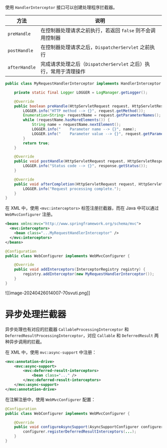 使用 `HandlerInterceptor` 接口可以创建处理程序拦截器。

|方法|说明|
| ------| ------------------------------------------------------|
|`preHandle`|在控制器处理请求之前执行，若返回 `false` 则不会调用控制器|
|`postHandle`|在控制器处理请求之后，`DispatcherServlet` 之前执行|
|`afterHandle`|完成请求处理之后（`DispatcherServlet` 之后）执行，常用于清理操作|

```java
public class MyRequestHandlerInterceptor implements HandlerInterceptor {

    private static final Logger LOGGER = LogManager.getLogger();

    @Override
    public boolean preHandle(HttpServletRequest request, HttpServletResponse response, Object handler) {
        LOGGER.info("HTTP method --> {}", request.getMethod());
        Enumeration<String> requestName = request.getParameterNames();
        while (requestName.hasMoreElements()) {
            String name = requestName.nextElement();
            LOGGER.info("    Parameter name --> {}", name);
            LOGGER.info("    Parameter value --> {}", request.getParameter(name));
        }
        return true;
    }

    @Override
    public void postHandle(HttpServletRequest request, HttpServletResponse response, Object handler, ModelAndView modelAndView) {
        LOGGER.info("Status code --> {}", response.getStatus());
    }

    @Override
    public void afterCompletion(HttpServletRequest request, HttpServletResponse response, Object handler, Exception ex) {
        LOGGER.info("Request processing complete.");
    }
}
```

在 XML 中，使用 `<mvc:interceptors>` 标签注册拦截器，而在 Java 中可以通过 `WebMvcConfigurer` 注册。

```xml
<beans xmlns:mvc="http://www.springframework.org/schema/mvc">
  <mvc:interceptors>
    <bean class="...MyRequestHandlerInterceptor" />
  </mvc:interceptors>
</beans>
```

```java
@Configuration
public class WebConfigurer implements WebMvcConfigurer {

    @Override
    public void addInterceptors(InterceptorRegistry registry) {
        registry.addInterceptor(new MyRequestHandlerInterceptor());
    }
}
```

![[image-20240426014007-70svuti.png]]

# 异步处理拦截器

异步处理也有对应的拦截器 `CallableProcessingInterceptor` 和 `DeferredResultProcessingInterceptor`，对应 `Callable` 和 `DeferredResult` 两种异步调用的拦截。

在 XML 中，使用 `mvc:async-support` 中注册：

```xml
<mvc:annotation-drive>
    <mvc:async-support>
        <mvc:deferred-result-interceptors>
            <bean class="..." />
        </mvc:deferred-result-interceptors>
    </mvc:async-support>
</mvc:annotation-drive>
```

在注解注册中，使用 `WebMvcConfigurer` 配置：

```java
@Configuration
public class WebConfigurer implements WebMvcConfigurer {

    @Override
    public void configureAsyncSupport(AsyncSupportConfigurer configurer) {
        configurer.registerDeferredResultInterceptors(...);
    }
}
```

‍
